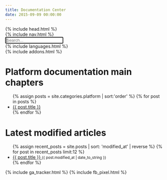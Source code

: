 ```yaml
---
title: Documentation Center
date: 2015-09-09 00:00:00
---
```


<html>
  {% include head.html %}
  <body>
    <main>
      {% include nav.html %}
      <div class="container index">
        <div class="row">
          <div class="col-12">
            <div class="card mt-4">
              <div class="card-block">
                <div class="row">
                  <div class="col-12 col-sm-8 offset-sm-2">
                    <div class="search-block">
                      <span class="fa fa-search search-icon"></span>
                      <input type="text" class="form-control" id="search-input" placeholder="Search..." autofocus="true">
                    </div>
                  </div>
                </div>
                <div class="languages mt-5">
                  {% include languages.html %}
                </div>
                <div class="addons mt-5">
                  {% include addons.html %}
                </div>
              </div>
            </div>
          </div>
        </div>
        <div class="row">
          <div class="col-12 col-sm-6">
            <div class="card mt-4">
              <div class="card-block">
                <div class="row platform">
                  <div class="col-12">
                    <h1>Platform documentation main chapters</h1>
                    <div class="row">
                      <ul class="mb-0 mt-0">
                        {% assign posts = site.categories.platform | sort:'order' %}
                        {% for post in posts %}
                          <li>
                            <a href="{{ post.url }}">
                              <span class="fa fa-angle-right"></span>{{ post.title }}
                            </a>
                          </li>
                        {% endfor %}
                      </ul>
                    </div>
                  </div>
                </div>
              </div>
            </div>
          </div>
          <div class="col-12 col-sm-6">
            <div class="card mt-4">
              <div class="card-block">
                <div class="row recent">
                  <div class="container">
                    <h1>Latest modified articles</h1>
                    <div class="row">
                      <ul class="mb-0 mt-0">
                        {% assign recent_posts = site.posts | sort: 'modified_at' | reverse %}
                        {% for post in recent_posts limit:12 %}
                          <li>
                            <a href="{{ post.url }}">
                              <span class="fa fa-angle-right"></span>{{ post.title }}
                            </a>
                            <small class="text-muted">
                              {{ post.modified_at | date_to_string }}
                            </small>
                          </li>
                        {% endfor %}
                      </ul>
                    </div>
                  </div>
                </div>
              </div>
            </div>
          </div>
        </div>
      </div>
{% include ga_tracker.html %}
{% include fb_pixel.html %}
    </main>
  </body>
</html>
